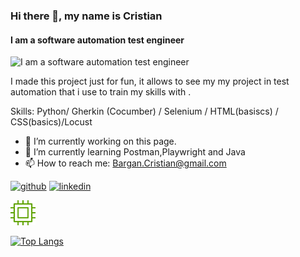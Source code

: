 ### Hi there 👋, my name is Cristian
#### I am a software automation test engineer
![I am a software automation test engineer](https://i.postimg.cc/CK9zdTbH/3813d15a-3c82-4a37-b5cd-ae8eb8a79f19.webp)

I made this project just for fun, it allows to see my my project in test automation that i use to train my skills with .

Skills: Python/ Gherkin (Cocumber) / Selenium / HTML(basiscs) / CSS(basics)/Locust

- 🔭 I’m currently working on this page. 
- 🌱 I’m currently learning Postman,Playwright and Java 
- 📫 How to reach me: Bargan.Cristian@gmail.com 


[<img src='https://cdn.jsdelivr.net/npm/simple-icons@3.0.1/icons/github.svg' alt='github' height='40'>](https://github.com/cristian772)  [<img src='https://cdn.jsdelivr.net/npm/simple-icons@3.0.1/icons/linkedin.svg' alt='linkedin' height='40'>](https://www.linkedin.com/in//cristian-bargan-992727251/)  

<a href='https://docs.github.com/en/developers'><img src='https://raw.githubusercontent.com/acervenky/animated-github-badges/master/assets/devbadge.gif' width='40' height='40'></a> 

[![Top Langs](https://github-readme-stats.vercel.app/api/top-langs/?username=cristian772)](https://github.com/anuraghazra/github-readme-stats)


